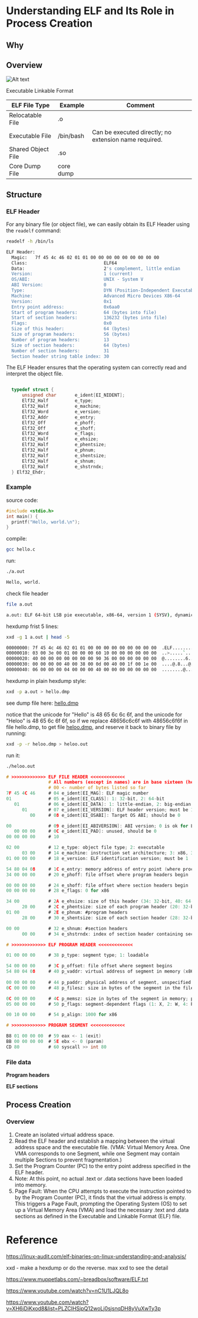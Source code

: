 # Understanding ELF and Its Role in Process Creation

## Why

## Overview

![Alt text](image.png)

Executable Linkable Format

| **ELF File Type** | **Example** | **Comment** |
| --- | --- | --- |
| Relocatable File | .o |  |
| Executable File | /bin/bash | Can be executed directly; no extension name required. |
| Shared Object File | .so |  |
| Core Dump File | core dump |  |

## Structure

### ELF Header

For any binary file (or object file), we can easily obtain its ELF Header using the `readelf` command:

```bash
readelf -h /bin/ls

ELF Header:
  Magic:   7f 45 4c 46 02 01 01 00 00 00 00 00 00 00 00 00
  Class:                             ELF64
  Data:                              2's complement, little endian
  Version:                           1 (current)
  OS/ABI:                            UNIX - System V
  ABI Version:                       0
  Type:                              DYN (Position-Independent Executable file)
  Machine:                           Advanced Micro Devices X86-64
  Version:                           0x1
  Entry point address:               0x6aa0
  Start of program headers:          64 (bytes into file)
  Start of section headers:          136232 (bytes into file)
  Flags:                             0x0
  Size of this header:               64 (bytes)
  Size of program headers:           56 (bytes)
  Number of program headers:         13
  Size of section headers:           64 (bytes)
  Number of section headers:         31
  Section header string table index: 30
```

The ELF Header ensures that the operating system can correctly read and interpret the object file.

```c

  typedef struct {
      unsigned char       e_ident[EI_NIDENT];
      Elf32_Half          e_type;
      Elf32_Half          e_machine;
      Elf32_Word          e_version;
      Elf32_Addr          e_entry;
      Elf32_Off           e_phoff;
      Elf32_Off           e_shoff;
      Elf32_Word          e_flags;
      Elf32_Half          e_ehsize;
      Elf32_Half          e_phentsize;
      Elf32_Half          e_phnum;
      Elf32_Half          e_shentsize;
      Elf32_Half          e_shnum;
      Elf32_Half          e_shstrndx;
  } Elf32_Ehdr;
```

### Example

source code:

```c
#include <stdio.h>
int main() {
  printf("Hello, world.\n");
}
```

compile:

```sh
gcc hello.c
```

run:

```sh
./a.out

Hello, world.
```

check <ELF> file header

```sh
file a.out

a.out: ELF 64-bit LSB pie executable, x86-64, version 1 (SYSV), dynamically linked, interpreter /lib64/ld-linux-x86-64.so.2, BuildID[sha1]=507c7b03924effefd99309b49fb32be700d2036f, for GNU/Linux 3.2.0, not stripped
```

hexdump frist 5 lines:

```sh
xxd -g 1 a.out | head -5

00000000: 7f 45 4c 46 02 01 01 00 00 00 00 00 00 00 00 00  .ELF............
00000010: 03 00 3e 00 01 00 00 00 60 10 00 00 00 00 00 00  ..>.....`.......
00000020: 40 00 00 00 00 00 00 00 90 36 00 00 00 00 00 00  @........6......
00000030: 00 00 00 00 40 00 38 00 0d 00 40 00 1f 00 1e 00  ....@.8...@.....
00000040: 06 00 00 00 04 00 00 00 40 00 00 00 00 00 00 00  ........@.......
```

hexdump in plain hexdump style:

```sh
xxd -p a.out > hello.dmp
```

see dump file here: [hello.dmp](elf/hello.dmp)

notice that the unicode for "Hello" is 48 65 6c 6c 6f, and the unicode for "Heloo" is 48 65 6c 6f 6f, so if we replace 48656c6c6f with 48656c6f6f in file hello.dmp, to get file [heloo.dmp](./elf/heloo.dmp), and reserve it back to binary file by running:

```sh
xxd -p -r heloo.dmp > heloo.out
```

run it:

```sh
./heloo.out
```


```c
# >>>>>>>>>>>>> ELF FILE HEADER <<<<<<<<<<<<< 
                # All numbers (except in names) are in base sixteen (hexadecimal)
                # 00 <- number of bytes listed so far
7F 45 4C 46     # 04 e_ident[EI_MAG]: ELF magic number
01              # 05 e_ident[EI_CLASS]: 1: 32-bit, 2: 64-bit
   01           # 06 e_ident[EI_DATA]: 1: little-endian, 2: big-endian
      01        # 07 e_ident[EI_VERSION]: ELF header version; must be 1
         00     # 08 e_ident[EI_OSABI]: Target OS ABI; should be 0

00              # 09 e_ident[EI_ABIVERSION]: ABI version; 0 is ok for Linux
   00 00 00     # 0C e_ident[EI_PAD]: unused, should be 0
00 00 00 00     # 10

02 00           # 12 e_type: object file type; 2: executable
      03 00     # 14 e_machine: instruction set architecture; 3: x86, 3E: amd64
01 00 00 00     # 18 e_version: ELF identification version; must be 1

54 80 04 08     # 1C e_entry: memory address of entry point (where process starts)
34 00 00 00     # 20 e_phoff: file offset where program headers begin

00 00 00 00     # 24 e_shoff: file offset where section headers begin
00 00 00 00     # 28 e_flags: 0 for x86

34 00           # 2A e_ehsize: size of this header (34: 32-bit, 40: 64-bit)
      20 00     # 2C e_phentsize: size of each program header (20: 32-bit, 38: 64-bit)
01 00           # 2E e_phnum: #program headers
      28 00     # 30 e_shentsize: size of each section header (28: 32-bit, 40: 64-bit)

00 00           # 32 e_shnum: #section headers
      00 00     # 34 e_shstrndx: index of section header containing section names

# >>>>>>>>>>>>> ELF PROGRAM HEADER <<<<<<<<<<<<< 

01 00 00 00     # 38 p_type: segment type; 1: loadable

54 00 00 00     # 3C p_offset: file offset where segment begins
54 80 04 08     # 40 p_vaddr: virtual address of segment in memory (x86: 08048054)
    
00 00 00 00     # 44 p_paddr: physical address of segment, unspecified by 386 supplement
0C 00 00 00     # 48 p_filesz: size in bytes of the segment in the file image ############

0C 00 00 00     # 4C p_memsz: size in bytes of the segment in memory; p_filesz <= p_memsz
05 00 00 00     # 50 p_flags: segment-dependent flags (1: X, 2: W, 4: R)

00 10 00 00     # 54 p_align: 1000 for x86

# >>>>>>>>>>>>> PROGRAM SEGMENT <<<<<<<<<<<<< 

B8 01 00 00 00  # 59 eax <- 1 (exit)
BB 00 00 00 00  # 5E ebx <- 0 (param)
CD 80           # 60 syscall >> int 80
```


### File data

**Program headers**

**ELF sections**

## Process Creation

### Overview

1. Create an isolated virtual address space.
2. Read the ELF header and establish a mapping between the virtual address space and the executable file. (VMA: Virtual Memory Area. One VMA corresponds to one Segment, while one Segment may contain multiple Sections to prevent fragmentation.)
3. Set the Program Counter (PC) to the entry point address specified in the ELF header.
4. Note: At this point, no actual .text or .data sections have been loaded into memory.
5. Page Fault: When the CPU attempts to execute the instruction pointed to by the Program Counter (PC), it finds that the virtual address is empty. This triggers a Page Fault, prompting the Operating System (OS) to set up a Virtual Memory Area (VMA) and load the necessary .text and .data sections as defined in the Executable and Linkable Format (ELF) file.

# Reference

https://linux-audit.com/elf-binaries-on-linux-understanding-and-analysis/

xxd - make a hexdump or do the reverse. max xxd to see the detail

https://www.muppetlabs.com/~breadbox/software/ELF.txt

https://www.youtube.com/watch?v=nC1U1LJQL8o

https://www.youtube.com/watch?v=XH6jDiKxod8&list=PLZCIHSjpQ12woLj0sjsnqDH8yVuXwTy3p

